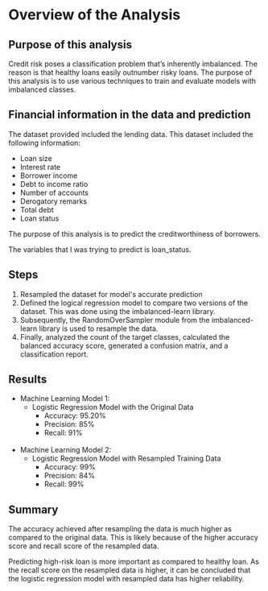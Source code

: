 # Overview of the Analysis

## Purpose of this analysis

Credit risk poses a classification problem that’s inherently imbalanced. The reason is that healthy loans easily outnumber risky loans. The purpose of this analysis is to use various techniques to train and evaluate models with imbalanced classes.

## Financial information in the data and prediction

The dataset provided included the lending data. This dataset included the following information:

* Loan size
* Interest rate
* Borrower income
* Debt to income ratio
* Number of accounts
* Derogatory remarks
* Total debt
* Loan status

The purpose of this analysis is to predict the creditworthiness of borrowers.

The variables that I was trying to predict is loan_status.

## Steps

1. Resampled the dataset for model's accurate prediction
2. Defined the logical regression model to compare two versions of the dataset.  This was done using the imbalanced-learn library.
3. Subsequently, the RandomOverSampler module from the imbalanced-learn library is used to resample the data.
4. Finally, analyzed the count of the target classes,  calculated the balanced accuracy score, generated a confusion matrix, and a classification report.

## Results

* Machine Learning Model 1:
  *  Logistic Regression Model with the Original Data
        * Accuracy: 95.20%  
        * Precision: 85% 
        * Recall: 91%
<br></br>
* Machine Learning Model 2:
  * Logistic Regression Model with Resampled Training Data
    * Accuracy: 99%  
    * Precision: 84% 
    * Recall: 99%

## Summary

The accuracy achieved after resampling the data is much higher as compared to the original data. This is likely because of the higher accuracy score and recall score of the resampled data.

Predicting high-risk loan is more important as compared to healthy loan. As the recall score on the resampled data is higher, it can be concluded that the logistic regression model with resampled data has higher reliability.  